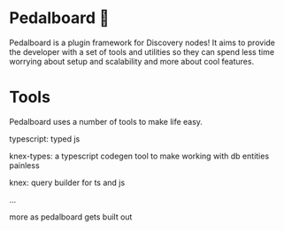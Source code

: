 # Pedalboard 🎸

Pedalboard is a plugin framework for Discovery nodes! It aims to provide the developer with a set of tools and utilities so they can spend less time worrying about setup and scalability and more about cool features. 

# Tools

Pedalboard uses a number of tools to make life easy.

typescript: typed js

knex-types: a typescript codegen tool to make working with db entities painless

knex: query builder for ts and js

…

more as pedalboard gets built out
